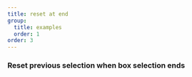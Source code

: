 ```yaml
---
title: reset at end
group:
  title: examples
  order: 1
order: 3
---
```


### Reset previous selection when box selection ends

<code src="../examples/reset-at-end.tsx"></code>
